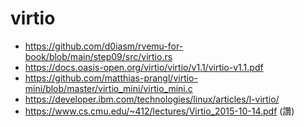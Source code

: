 # virtio

* https://github.com/d0iasm/rvemu-for-book/blob/main/step09/src/virtio.rs
* https://docs.oasis-open.org/virtio/virtio/v1.1/virtio-v1.1.pdf
* https://github.com/matthias-prangl/virtio-mini/blob/master/virtio_mini/virtio_mini.c
* https://developer.ibm.com/technologies/linux/articles/l-virtio/
* https://www.cs.cmu.edu/~412/lectures/Virtio_2015-10-14.pdf (讚)
